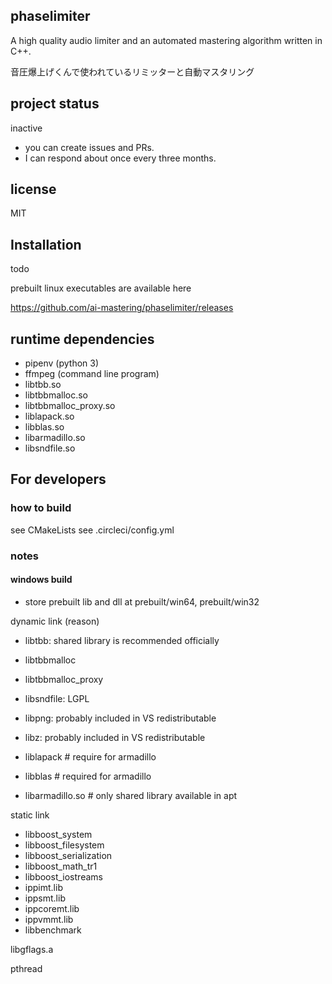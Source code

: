 ## phaselimiter

A high quality audio limiter and an automated mastering algorithm written in C++. 

音圧爆上げくんで使われているリミッターと自動マスタリング

## project status

inactive

- you can create issues and PRs.
- I can respond about once every three months.

## license

MIT

## Installation

todo

prebuilt linux executables are available here

https://github.com/ai-mastering/phaselimiter/releases

## runtime dependencies

- pipenv (python 3)
- ffmpeg (command line program)
- libtbb.so
- libtbbmalloc.so
- libtbbmalloc_proxy.so
- liblapack.so
- libblas.so
- libarmadillo.so
- libsndfile.so

## For developers

### how to build

see CMakeLists
see .circleci/config.yml

### notes

#### windows build

- store prebuilt lib and dll at prebuilt/win64, prebuilt/win32

dynamic link (reason)

- libtbb: shared library is recommended officially
- libtbbmalloc
- libtbbmalloc_proxy
- libsndfile: LGPL
- libpng: probably included in VS redistributable
- libz: probably included in VS redistributable

- liblapack # require for armadillo
- libblas # required for armadillo
- libarmadillo.so # only shared library available in apt

static link

- libboost_system
- libboost_filesystem
- libboost_serialization
- libboost_math_tr1
- libboost_iostreams
- ippimt.lib
- ippsmt.lib
- ippcoremt.lib
- ippvmmt.lib
- libbenchmark

libgflags.a




pthread
